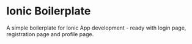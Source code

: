 # Ionic Boilerplate

A simple boilerplate for Ionic App development - ready with login page, registration page and profile page.
